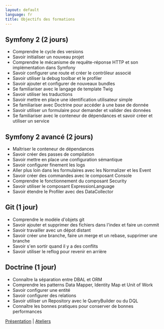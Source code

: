 ```yaml
---
layout: default
language: fr
title: Objectifs des formations
---
```


## Symfony 2 (2 jours)

* Comprendre le cycle des versions
* Savoir initialiser un nouveau projet
* Comprendre le mécanisme de requête-réponse HTTP et son implémentation dans Symfony
* Savoir configurer une route et créer le contrôleur associé
* Savoir utiliser la debug toolbar et le profiler
* Savoir ajouter et configurer de nouveaux bundles
* Se familiariser avec le langage de template Twig
* Savoir utiliser les traductions
* Savoir mettre en place une identification utilisateur simple
* Se familiariser avec Doctrine pour accéder à une base de donnée
* Savoir utiliser un formulaire pour demander et valider des données
* Se familiariser avec le conteneur de dépendances et savoir créer et utiliser un service


## Symfony 2 avancé  (2 jours)

* Maîtriser le conteneur de dépendances
* Savoir créer des passes de compilation
* Savoir mettre en place une configuration sémantique
* Savoir configurer finement les logs
* Aller plus loin dans les formulaires avec les Normalizer et les Event
* Savoir créer des commandes avec le composant Console
* Comprendre le fonctionnement du composant Security
* Savoir utiliser le composant ExpressionLanguage
* Savoir étendre le Profiler avec des DataCollector

## Git (1 jour)

* Comprendre le modèle d'objets git
* Savoir ajouter et supprimer des fichiers dans l'index et faire un commit
* Savoir travailler avec un dépot distant
* Savoir créer une branche, faire un merge et un rebase, supprimer une branche
* Savoir s'en sortir quand il y a des conflits
* Savoir utiliser le reflog pour revenir en arrière

## Doctrine (1 jour)

* Connaître la séparation entre DBAL et ORM
* Comprendre les patterns Data Mapper, Identity Map et Unit of Work
* Savoir configurer une entité
* Savoir configurer des relations
* Savoir utiliser un Repository avec le QueryBuilder ou du DQL
* Connaître les bonnes pratiques pour conserver de bonnes performances


[Présentation](offres.html) \| [Ateliers](ateliers.html)
